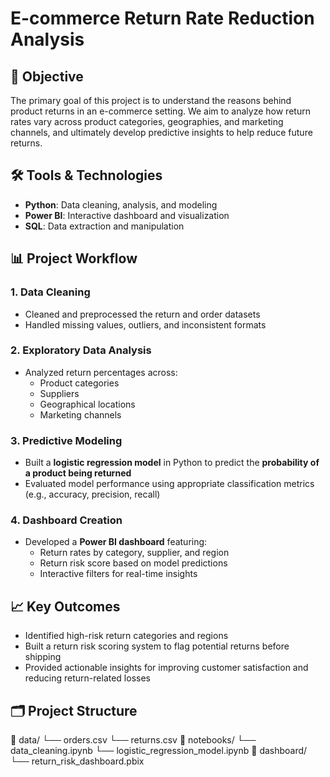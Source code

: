 # E-commerce Return Rate Reduction Analysis

## 📌 Objective
The primary goal of this project is to understand the reasons behind product returns in an e-commerce setting. We aim to analyze how return rates vary across product categories, geographies, and marketing channels, and ultimately develop predictive insights to help reduce future returns.

## 🛠 Tools & Technologies
- **Python**: Data cleaning, analysis, and modeling
- **Power BI**: Interactive dashboard and visualization
- **SQL**: Data extraction and manipulation

## 📊 Project Workflow

### 1. Data Cleaning
- Cleaned and preprocessed the return and order datasets
- Handled missing values, outliers, and inconsistent formats

### 2. Exploratory Data Analysis
- Analyzed return percentages across:
  - Product categories
  - Suppliers
  - Geographical locations
  - Marketing channels

### 3. Predictive Modeling
- Built a **logistic regression model** in Python to predict the **probability of a product being returned**
- Evaluated model performance using appropriate classification metrics (e.g., accuracy, precision, recall)

### 4. Dashboard Creation
- Developed a **Power BI dashboard** featuring:
  - Return rates by category, supplier, and region
  - Return risk score based on model predictions
  - Interactive filters for real-time insights

## 📈 Key Outcomes
- Identified high-risk return categories and regions
- Built a return risk scoring system to flag potential returns before shipping
- Provided actionable insights for improving customer satisfaction and reducing return-related losses

## 🗂 Project Structure
📁 data/
└── orders.csv
└── returns.csv
📁 notebooks/
└── data_cleaning.ipynb
└── logistic_regression_model.ipynb
📁 dashboard/
└── return_risk_dashboard.pbix
